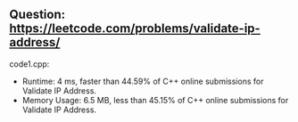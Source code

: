 ## Question: https://leetcode.com/problems/validate-ip-address/

code1.cpp:
* Runtime: 4 ms, faster than 44.59% of C++ online submissions for Validate IP Address.
* Memory Usage: 6.5 MB, less than 45.15% of C++ online submissions for Validate IP Address.